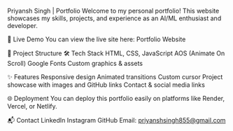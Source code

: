 Priyansh Singh | Portfolio
Welcome to my personal portfolio!
This website showcases my skills, projects, and experience as an AI/ML enthusiast and developer.

🚀 Live Demo
You can view the live site here:
Portfolio Website

📂 Project Structure
🛠️ Tech Stack
HTML, CSS, JavaScript
AOS (Animate On Scroll)
Google Fonts
Custom graphics & assets

✨ Features
Responsive design
Animated transitions
Custom cursor
Project showcase with images and GitHub links
Contact & social media links

🌐 Deployment
You can deploy this portfolio easily on platforms like Render, Vercel, or Netlify.

📬 Contact
LinkedIn
Instagram
GitHub
Email: priyanshsingh855@gmail.com
